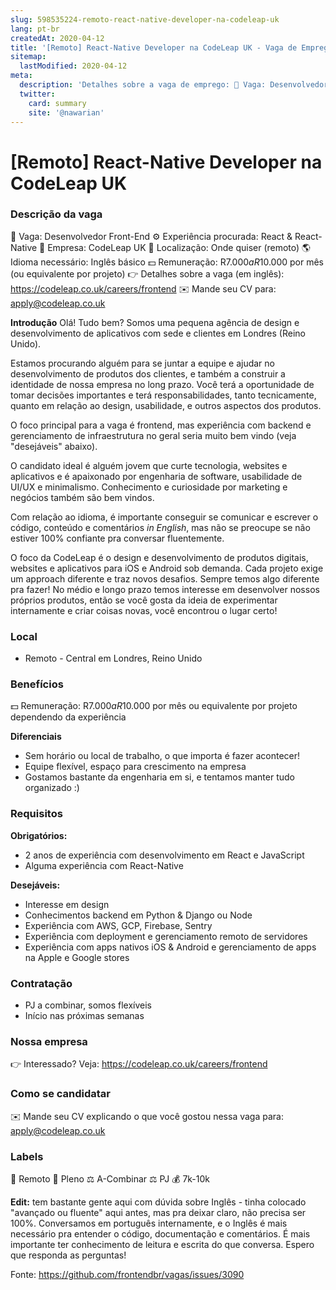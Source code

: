 ```yaml
---
slug: 598535224-remoto-react-native-developer-na-codeleap-uk
lang: pt-br
createdAt: 2020-04-12
title: '[Remoto] React-Native Developer na CodeLeap UK - Vaga de Emprego'
sitemap:
  lastModified: 2020-04-12
meta:
  description: 'Detalhes sobre a vaga de emprego: 👔 Vaga: Desenvolvedor Front-End ⚙️ Experiência procurada: React & React-Native 💼 Empresa: CodeLeap UK 📍 Localização: Onde quiser (remoto) 🌎 Idioma necessário: Inglês básico 💵 Remuneração: R$7.000 a R$10.000 por mês (ou equivalente por projeto) 👉 Detalhes sobre a vaga (em inglês): https://codeleap.co.uk/careers/frontend ✉️ Mande seu CV para: apply@codeleap.co.uk **Introdução** Olá! Tudo bem? Somos uma pequena agência de design e desenvolvimento de aplicativos com sede e clientes em Londres (Reino Unido). Estamos procurando alguém para se juntar a equipe e ajudar no desenvolvimento de produtos dos clientes, e também a construir a identidade de nossa empresa no long prazo. Você terá a oportunidade de tomar decisões importantes e terá responsabilidades, tanto tecnicamente, quanto em relação ao design, usabilidade, e outros aspectos dos produtos. O foco principal para a vaga é frontend, mas experiência com backend e gerenciamento de infraestrutura no geral seria muito bem vindo (veja "desejáveis" abaixo). O candidato ideal é alguém jovem que curte tecnologia, websites e aplicativos e é apaixonado por engenharia de software, usabilidade de UI/UX e minimalismo. Conhecimento e curiosidade por marketing e negócios também são bem vindos. Com relação ao idioma, é importante conseguir se comunicar e escrever o código, conteúdo e comentários _in English_, mas não se preocupe se não estiver 100% confiante pra conversar fluentemente. O foco da CodeLeap é o design e desenvolvimento de produtos digitais, websites e aplicativos para iOS e Android sob demanda. Cada projeto exige um approach diferente e traz novos desafios. Sempre temos algo diferente pra fazer! No médio e longo prazo temos interesse em desenvolver nossos próprios produtos, então se você gosta da ideia de experimentar internamente e criar coisas novas, você encontrou o lugar certo!'
  twitter:
    card: summary
    site: '@nawarian'
---
```


# [Remoto] React-Native Developer na CodeLeap UK

### Descrição da vaga
👔 Vaga: Desenvolvedor Front-End
⚙️ Experiência procurada: React & React-Native
💼 Empresa: CodeLeap UK
📍 Localização: Onde quiser (remoto)
🌎 Idioma necessário: Inglês básico
💵 Remuneração: R$7.000 a R$10.000 por mês (ou equivalente por projeto)
👉 Detalhes sobre a vaga (em inglês): https://codeleap.co.uk/careers/frontend
✉️ Mande seu CV para: apply@codeleap.co.uk

**Introdução**
Olá! Tudo bem? Somos uma pequena agência de design e desenvolvimento de aplicativos com sede e clientes em Londres (Reino Unido).

Estamos procurando alguém para se juntar a equipe e ajudar no desenvolvimento de produtos dos clientes, e também a construir a identidade de nossa empresa no long prazo. Você terá a oportunidade de tomar decisões importantes e terá responsabilidades, tanto tecnicamente, quanto em relação ao design, usabilidade, e outros aspectos dos produtos.

O foco principal para a vaga é frontend, mas experiência com backend e gerenciamento de infraestrutura no geral seria muito bem vindo (veja "desejáveis" abaixo).

O candidato ideal é alguém jovem que curte tecnologia, websites e aplicativos e é apaixonado por engenharia de software, usabilidade de UI/UX e minimalismo. Conhecimento e curiosidade por marketing e negócios também são bem vindos.

Com relação ao idioma, é importante conseguir se comunicar e escrever o código, conteúdo e comentários _in English_, mas não se preocupe se não estiver 100% confiante pra conversar fluentemente.

O foco da CodeLeap é o design e desenvolvimento de produtos digitais, websites e aplicativos para iOS e Android sob demanda. Cada projeto exige um approach diferente e traz novos desafios. Sempre temos algo diferente pra fazer! No médio e longo prazo temos interesse em desenvolver nossos próprios produtos, então se você gosta da ideia de experimentar internamente e criar coisas novas, você encontrou o lugar certo!

### Local
- Remoto - Central em Londres, Reino Unido

### Benefícios
💵 Remuneração: R$7.000 a R$10.000 por mês ou equivalente por projeto dependendo da experiência

**Diferenciais**
- Sem horário ou local de trabalho, o que importa é fazer acontecer!
- Equipe flexível, espaço para crescimento na empresa
- Gostamos bastante da engenharia em si, e tentamos manter tudo organizado :)

### Requisitos
**Obrigatórios:**
- 2 anos de experiência com desenvolvimento em React e JavaScript
- Alguma experiência com React-Native

**Desejáveis:**
- Interesse em design
- Conhecimentos backend em Python & Django ou Node
- Experiência com AWS, GCP, Firebase, Sentry
- Experiência com deployment e gerenciamento remoto de servidores 
- Experiência com apps nativos iOS & Android e gerenciamento de apps na Apple e Google stores

### Contratação
- PJ a combinar, somos flexíveis
- Início nas próximas semanas

### Nossa empresa
👉 Interessado? Veja: https://codeleap.co.uk/careers/frontend

### Como se candidatar
✉️ Mande seu CV explicando o que você gostou nessa vaga para: apply@codeleap.co.uk

### Labels
🏢 Remoto
👨 Pleno
⚖️ A-Combinar
⚖️ PJ
💰 7k-10k



**Edit:** tem bastante gente aqui com dúvida sobre Inglês - tinha colocado "avançado ou fluente" aqui antes, mas pra deixar claro, não precisa ser 100%. Conversamos em português internamente, e o Inglês é mais necessário pra entender o código, documentação e comentários. É mais importante ter conhecimento de leitura e escrita do que conversa. Espero que responda as perguntas!

Fonte: https://github.com/frontendbr/vagas/issues/3090